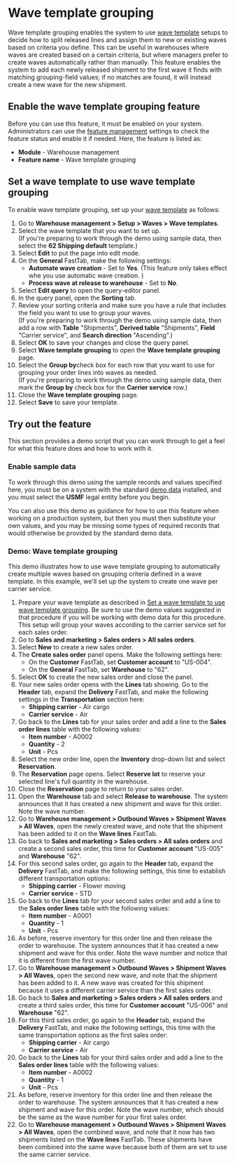 # Wave template grouping

Wave template grouping enables the system to use [wave template](tasks/configure-wave-processing.md) setups to decide how to split released lines and assign them to new or existing waves based on criteria you define. This can be useful in warehouses where waves are created based on a certain criteria, but where managers prefer to create waves automatically rather than manually. This feature enables the system to add each newly released shipment to the first wave it finds with matching grouping-field values; if no matches are found, it will instead create a new wave for the new shipment.

<!-- KAMAYBAC: I revised this intro pretty heavily. Please review and confirm -->

## Enable the wave template grouping feature

Before you can use this feature, it must be enabled on your system. Administrators can use the [feature management](../../fin-ops-core/fin-ops/get-started/feature-management/feature-management-overview.md) settings to check the feature status and enable it if needed. Here, the feature is listed as:

- **Module** - Warehouse management
- **Feature name** - Wave template grouping

<a name="set-up-template"></a>

## Set a wave template to use wave template grouping

To enable wave template grouping, set up your [wave template](tasks/configure-wave-processing.md) as follows:

1. Go to **Warehouse management > Setup > Waves > Wave templates**.
1. Select the wave template that you want to set up.<br>(If you're preparing to work through the demo using sample data, then select the **62 Shipping default**  template.)
1. Select **Edit** to put the page into edit mode.
1. On the **General** FastTab, make the following settings:
    - **Automate wave creation** - Set to **Yes**. (This feature only takes effect whe you use automatic wave creation. <!-- KAMAYBAC: Right? -->)
    - **Process wave at release to warehouse** - Set to **No**. <!-- KAMAYBAC: Why are we setting this? Is this required to use this feature? What effect does it have? Or is this setting only important for the upcoming demo? -->
1. Select **Edit query** to open the query-editor panel.
1. In the query panel, open the **Sorting** tab.
1. Review your sorting criteria and make sure you have a rule that includes the field you want to use to group your waves.<br>(If you're preparing to work through the demo using sample data, then add a row with **Table** "Shipments", **Derived table** "Shipments", **Field** "Carrier service", and **Search direction** "Ascending".)
1. Select **OK** to save your changes and close the query panel.
1. Select **Wave template grouping** to open the **Wave template grouping** page.
1. Select the **Group by**check box for each row that you want to use for grouping your order lines into waves as needed.<br>(If you're preparing to work through the demo using sample data, then mark the **Group by** check box for the **Carrier service** row.)
1. Close the **Wave template grouping** page.
1. Select **Save** to save your template.

## Try out the feature

This section provides a demo script that you can work through to get a feel for what this feature does and how to work with it.

### Enable sample data

To work through this demo using the sample records and values specified here, you must be on a system with the standard [demo data](../../fin-ops-core/dev-itpro/deployment/deploy-demo-environment.md) installed, and you must select the **USMF** legal entity before you begin.

You can also use this demo as guidance for how to use this feature when working on a production system, but then you must then substitute your own values, and you may be missing some types of required records that would otherwise be provided by the standard demo data.

### Demo: Wave template grouping

This demo illustrates how to use wave template grouping to automatically create multiple waves based on grouping criteria defined in a wave template. In this example, we'll set up the system to create one wave per carrier service.

1. Prepare your wave template as described in [Set a wave template to use wave template grouping](#set-up-template). Be sure to use the demo values suggested in that procedure if you will be working with demo data for this procedure. This setup will group your waves according to the carrier service set for each sales order.
1. Go to **Sales and marketing > Sales orders > All sales orders**.
1. Select **New** to create a new sales order.
1. The **Create sales order** panel opens. Make the following settings here:
    - On the **Customer** FastTab, set **Customer account** to "US-004".
    - On the **General** FastTab, set **Warehouse** to "62".
1. Select **OK** to create the new sales order and close the panel.
1. Your new sales order opens with the **Lines** tab showing. Go to the **Header** tab, expand the **Delivery** FastTab, and make the following settings in the **Transportation** section here:
    - **Shipping carrier** - Air cargo
    - **Carrier service** - Air
1. Go back to the **Lines** tab for your sales order and add a line to the **Sales order lines** table with the following values:
    - **Item number** - A0002
    - **Quantity** - 2
    - **Unit** - Pcs
1. Select the new order line, open the **Inventory** drop-down list and select **Reservation**.
1. The **Reservation** page opens. Select **Reserve lot** to reserve your selected line's full quantity in the warehouse.
1. Close the **Reservation** page to return to your sales order.
1. Open the **Warehouse** tab and select **Release to warehouse**. The system announces that it has created a new shipment and wave for this order. Note the wave number.
1. Go to **Warehouse management > Outbound Waves > Shipment Waves > All Waves**,  open the newly created wave, and note that the shipment has been added to it on the **Wave lines** FastTab.
1. Go back to **Sales and marketing > Sales orders > All sales orders** and create a second sales order, this time for **Customer account** "US-005" and **Warehouse** "62".
1. For this second sales order, go again to the **Header** tab, expand the **Delivery** FastTab, and make the following settings, this time to establish different transportation options:
    - **Shipping carrier** - Flower moving
    - **Carrier service** - STD
1. Go back to the **Lines** tab for your second sales order and add a line to the **Sales order lines** table with the following values:
    - **Item number** - A0001
    - **Quantity** - 1
    - **Unit** - Pcs
1. As before, reserve inventory for this order line and then release the order to warehouse. The system announces that it has created a new shipment and wave for this order. Note the wave number and notice that it is different from the first wave number.
1. Go to **Warehouse management > Outbound Waves > Shipment Waves > All Waves**,  open the second new wave, and note that the shipment has been added to it. A new wave was created for this shipment because it uses a different carrier service than the first sales order.
1. Go back to **Sales and marketing > Sales orders > All sales orders** and create a third sales order, this time for **Customer account** "US-006" and **Warehouse** "62".
1. For this third sales order, go again to the **Header** tab, expand the **Delivery** FastTab, and make the following settings, this time with the same transportation options as the first sales order:
    - **Shipping carrier** - Air cargo
    - **Carrier service** - Air
1. Go back to the **Lines** tab for your third sales order and add a line to the **Sales order lines** table with the following values:
    - **Item number** - A0002
    - **Quantity** - 1
    - **Unit** - Pcs
1. As before, reserve inventory for this order line and then release the order to warehouse. The system announces that it has created a new shipment and wave for this order. Note the wave number, which should be the same as the wave number for your first sales order.
1. Go to **Warehouse management > Outbound Waves > Shipment Waves > All Waves**,  open the combined wave, and note that it now has two shipments listed on the **Wave lines** FastTab. These shipments have been combined into the same wave because both of them are set to use the same carrier service.

<!-- KAMAYBAC: When I did this, I got a new wave each time, even though the carrier service was the same. I did it twice, same result. Is something missing here? -->
